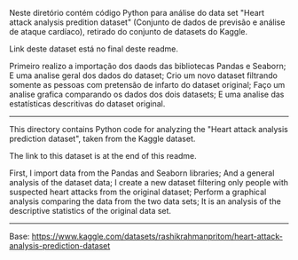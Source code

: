 Neste diretório contém código Python para análise do data set "Heart attack analysis predition dataset" (Conjunto de dados de previsão e análise de ataque cardíaco), retirado do conjunto de datasets do Kaggle.

Link deste dataset está no final deste readme.

Primeiro realizo a importação dos daods das bibliotecas Pandas e Seaborn;
E uma analise geral dos dados do dataset;
Crio um novo dataset filtrando somente as pessoas com pretensão de infarto do dataset original;
Faço um analise grafica comparando os dados dos dois datasets;
E uma analise das estatísticas descritivas do dataset original.


--------------------------------------------------------------------------------------------------


This directory contains Python code for analyzing the "Heart attack analysis prediction dataset", taken from the Kaggle dataset.

The link to this dataset is at the end of this readme.

First, I import data from the Pandas and Seaborn libraries;
And a general analysis of the dataset data;
I create a new dataset filtering only people with suspected heart attacks from the original dataset;
Perform a graphical analysis comparing the data from the two data sets;
It is an analysis of the descriptive statistics of the original data set.


--------------------------------------------------------------------------------------------------

Base: https://www.kaggle.com/datasets/rashikrahmanpritom/heart-attack-analysis-prediction-dataset
